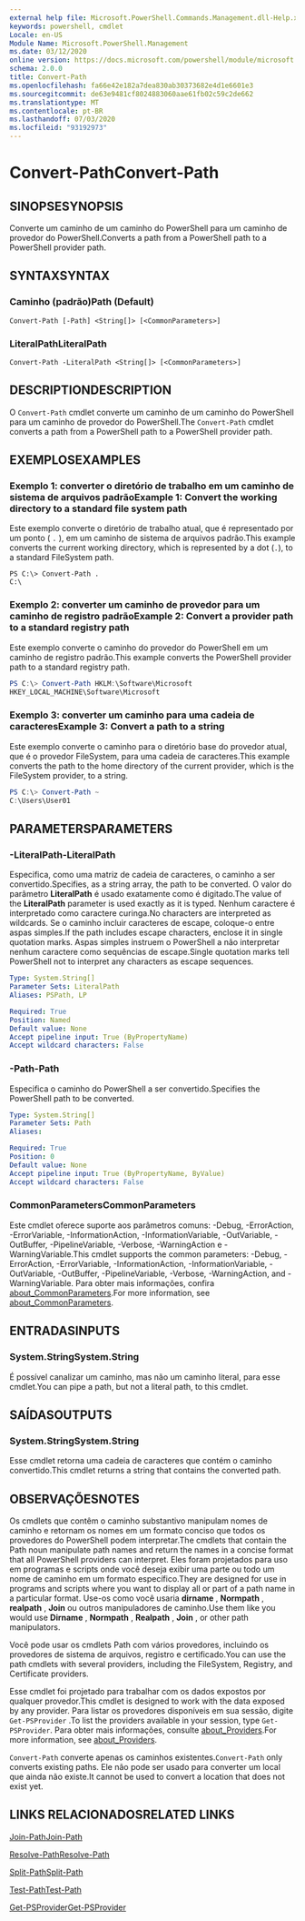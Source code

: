 ```yaml
---
external help file: Microsoft.PowerShell.Commands.Management.dll-Help.xml
keywords: powershell, cmdlet
Locale: en-US
Module Name: Microsoft.PowerShell.Management
ms.date: 03/12/2020
online version: https://docs.microsoft.com/powershell/module/microsoft.powershell.management/convert-path?view=powershell-7&WT.mc_id=ps-gethelp
schema: 2.0.0
title: Convert-Path
ms.openlocfilehash: fa66e42e182a7dea830ab30373682e4d1e6601e3
ms.sourcegitcommit: de63e9481cf8024883060aae61fb02c59c2de662
ms.translationtype: MT
ms.contentlocale: pt-BR
ms.lasthandoff: 07/03/2020
ms.locfileid: "93192973"
---
```

# <span data-ttu-id="da95f-103">Convert-Path</span><span class="sxs-lookup"><span data-stu-id="da95f-103">Convert-Path</span></span>

## <span data-ttu-id="da95f-104">SINOPSE</span><span class="sxs-lookup"><span data-stu-id="da95f-104">SYNOPSIS</span></span>
<span data-ttu-id="da95f-105">Converte um caminho de um caminho do PowerShell para um caminho de provedor do PowerShell.</span><span class="sxs-lookup"><span data-stu-id="da95f-105">Converts a path from a PowerShell path to a PowerShell provider path.</span></span>

## <span data-ttu-id="da95f-106">SYNTAX</span><span class="sxs-lookup"><span data-stu-id="da95f-106">SYNTAX</span></span>

### <span data-ttu-id="da95f-107">Caminho (padrão)</span><span class="sxs-lookup"><span data-stu-id="da95f-107">Path (Default)</span></span>

```
Convert-Path [-Path] <String[]> [<CommonParameters>]
```

### <span data-ttu-id="da95f-108">LiteralPath</span><span class="sxs-lookup"><span data-stu-id="da95f-108">LiteralPath</span></span>

```
Convert-Path -LiteralPath <String[]> [<CommonParameters>]
```

## <span data-ttu-id="da95f-109">DESCRIPTION</span><span class="sxs-lookup"><span data-stu-id="da95f-109">DESCRIPTION</span></span>

<span data-ttu-id="da95f-110">O `Convert-Path` cmdlet converte um caminho de um caminho do PowerShell para um caminho de provedor do PowerShell.</span><span class="sxs-lookup"><span data-stu-id="da95f-110">The `Convert-Path` cmdlet converts a path from a PowerShell path to a PowerShell provider path.</span></span>

## <span data-ttu-id="da95f-111">EXEMPLOS</span><span class="sxs-lookup"><span data-stu-id="da95f-111">EXAMPLES</span></span>

### <span data-ttu-id="da95f-112">Exemplo 1: converter o diretório de trabalho em um caminho de sistema de arquivos padrão</span><span class="sxs-lookup"><span data-stu-id="da95f-112">Example 1: Convert the working directory to a standard file system path</span></span>

<span data-ttu-id="da95f-113">Este exemplo converte o diretório de trabalho atual, que é representado por um ponto ( `.` ), em um caminho de sistema de arquivos padrão.</span><span class="sxs-lookup"><span data-stu-id="da95f-113">This example converts the current working directory, which is represented by a dot (`.`), to a standard FileSystem path.</span></span>

```
PS C:\> Convert-Path .
C:\
```

### <span data-ttu-id="da95f-114">Exemplo 2: converter um caminho de provedor para um caminho de registro padrão</span><span class="sxs-lookup"><span data-stu-id="da95f-114">Example 2: Convert a provider path to a standard registry path</span></span>

<span data-ttu-id="da95f-115">Este exemplo converte o caminho do provedor do PowerShell em um caminho de registro padrão.</span><span class="sxs-lookup"><span data-stu-id="da95f-115">This example converts the PowerShell provider path to a standard registry path.</span></span>

```powershell
PS C:\> Convert-Path HKLM:\Software\Microsoft
HKEY_LOCAL_MACHINE\Software\Microsoft
```

### <span data-ttu-id="da95f-116">Exemplo 3: converter um caminho para uma cadeia de caracteres</span><span class="sxs-lookup"><span data-stu-id="da95f-116">Example 3: Convert a path to a string</span></span>

<span data-ttu-id="da95f-117">Este exemplo converte o caminho para o diretório base do provedor atual, que é o provedor FileSystem, para uma cadeia de caracteres.</span><span class="sxs-lookup"><span data-stu-id="da95f-117">This example converts the path to the home directory of the current provider, which is the FileSystem provider, to a string.</span></span>

```powershell
PS C:\> Convert-Path ~
C:\Users\User01
```

## <span data-ttu-id="da95f-118">PARAMETERS</span><span class="sxs-lookup"><span data-stu-id="da95f-118">PARAMETERS</span></span>

### <span data-ttu-id="da95f-119">-LiteralPath</span><span class="sxs-lookup"><span data-stu-id="da95f-119">-LiteralPath</span></span>

<span data-ttu-id="da95f-120">Especifica, como uma matriz de cadeia de caracteres, o caminho a ser convertido.</span><span class="sxs-lookup"><span data-stu-id="da95f-120">Specifies, as a string array, the path to be converted.</span></span> <span data-ttu-id="da95f-121">O valor do parâmetro **LiteralPath** é usado exatamente como é digitado.</span><span class="sxs-lookup"><span data-stu-id="da95f-121">The value of the **LiteralPath** parameter is used exactly as it is typed.</span></span> <span data-ttu-id="da95f-122">Nenhum caractere é interpretado como caractere curinga.</span><span class="sxs-lookup"><span data-stu-id="da95f-122">No characters are interpreted as wildcards.</span></span> <span data-ttu-id="da95f-123">Se o caminho incluir caracteres de escape, coloque-o entre aspas simples.</span><span class="sxs-lookup"><span data-stu-id="da95f-123">If the path includes escape characters, enclose it in single quotation marks.</span></span> <span data-ttu-id="da95f-124">Aspas simples instruem o PowerShell a não interpretar nenhum caractere como sequências de escape.</span><span class="sxs-lookup"><span data-stu-id="da95f-124">Single quotation marks tell PowerShell not to interpret any characters as escape sequences.</span></span>

```yaml
Type: System.String[]
Parameter Sets: LiteralPath
Aliases: PSPath, LP

Required: True
Position: Named
Default value: None
Accept pipeline input: True (ByPropertyName)
Accept wildcard characters: False
```

### <span data-ttu-id="da95f-125">-Path</span><span class="sxs-lookup"><span data-stu-id="da95f-125">-Path</span></span>

<span data-ttu-id="da95f-126">Especifica o caminho do PowerShell a ser convertido.</span><span class="sxs-lookup"><span data-stu-id="da95f-126">Specifies the PowerShell path to be converted.</span></span>

```yaml
Type: System.String[]
Parameter Sets: Path
Aliases:

Required: True
Position: 0
Default value: None
Accept pipeline input: True (ByPropertyName, ByValue)
Accept wildcard characters: False
```

### <span data-ttu-id="da95f-127">CommonParameters</span><span class="sxs-lookup"><span data-stu-id="da95f-127">CommonParameters</span></span>

<span data-ttu-id="da95f-128">Este cmdlet oferece suporte aos parâmetros comuns: -Debug, -ErrorAction, -ErrorVariable, -InformationAction, -InformationVariable, -OutVariable, -OutBuffer, -PipelineVariable, -Verbose, -WarningAction e -WarningVariable.</span><span class="sxs-lookup"><span data-stu-id="da95f-128">This cmdlet supports the common parameters: -Debug, -ErrorAction, -ErrorVariable, -InformationAction, -InformationVariable, -OutVariable, -OutBuffer, -PipelineVariable, -Verbose, -WarningAction, and -WarningVariable.</span></span> <span data-ttu-id="da95f-129">Para obter mais informações, confira [about_CommonParameters](https://go.microsoft.com/fwlink/?LinkID=113216).</span><span class="sxs-lookup"><span data-stu-id="da95f-129">For more information, see [about_CommonParameters](https://go.microsoft.com/fwlink/?LinkID=113216).</span></span>

## <span data-ttu-id="da95f-130">ENTRADAS</span><span class="sxs-lookup"><span data-stu-id="da95f-130">INPUTS</span></span>

### <span data-ttu-id="da95f-131">System.String</span><span class="sxs-lookup"><span data-stu-id="da95f-131">System.String</span></span>

<span data-ttu-id="da95f-132">É possível canalizar um caminho, mas não um caminho literal, para esse cmdlet.</span><span class="sxs-lookup"><span data-stu-id="da95f-132">You can pipe a path, but not a literal path, to this cmdlet.</span></span>

## <span data-ttu-id="da95f-133">SAÍDAS</span><span class="sxs-lookup"><span data-stu-id="da95f-133">OUTPUTS</span></span>

### <span data-ttu-id="da95f-134">System.String</span><span class="sxs-lookup"><span data-stu-id="da95f-134">System.String</span></span>

<span data-ttu-id="da95f-135">Esse cmdlet retorna uma cadeia de caracteres que contém o caminho convertido.</span><span class="sxs-lookup"><span data-stu-id="da95f-135">This cmdlet returns a string that contains the converted path.</span></span>

## <span data-ttu-id="da95f-136">OBSERVAÇÕES</span><span class="sxs-lookup"><span data-stu-id="da95f-136">NOTES</span></span>

<span data-ttu-id="da95f-137">Os cmdlets que contêm o caminho substantivo manipulam nomes de caminho e retornam os nomes em um formato conciso que todos os provedores do PowerShell podem interpretar.</span><span class="sxs-lookup"><span data-stu-id="da95f-137">The cmdlets that contain the Path noun manipulate path names and return the names in a concise format that all PowerShell providers can interpret.</span></span> <span data-ttu-id="da95f-138">Eles foram projetados para uso em programas e scripts onde você deseja exibir uma parte ou todo um nome de caminho em um formato específico.</span><span class="sxs-lookup"><span data-stu-id="da95f-138">They are designed for use in programs and scripts where you want to display all or part of a path name in a particular format.</span></span> <span data-ttu-id="da95f-139">Use-os como você usaria **dirname** , **Normpath** , **realpath** , **Join** ou outros manipuladores de caminho.</span><span class="sxs-lookup"><span data-stu-id="da95f-139">Use them like you would use **Dirname** , **Normpath** , **Realpath** , **Join** , or other path manipulators.</span></span>

<span data-ttu-id="da95f-140">Você pode usar os cmdlets Path com vários provedores, incluindo os provedores de sistema de arquivos, registro e certificado.</span><span class="sxs-lookup"><span data-stu-id="da95f-140">You can use the path cmdlets with several providers, including the FileSystem, Registry, and Certificate providers.</span></span>

<span data-ttu-id="da95f-141">Esse cmdlet foi projetado para trabalhar com os dados expostos por qualquer provedor.</span><span class="sxs-lookup"><span data-stu-id="da95f-141">This cmdlet is designed to work with the data exposed by any provider.</span></span> <span data-ttu-id="da95f-142">Para listar os provedores disponíveis em sua sessão, digite `Get-PSProvider` .</span><span class="sxs-lookup"><span data-stu-id="da95f-142">To list the providers available in your session, type `Get-PSProvider`.</span></span> <span data-ttu-id="da95f-143">Para obter mais informações, consulte [about_Providers](../Microsoft.PowerShell.Core/About/about_Providers.md).</span><span class="sxs-lookup"><span data-stu-id="da95f-143">For more information, see [about_Providers](../Microsoft.PowerShell.Core/About/about_Providers.md).</span></span>

<span data-ttu-id="da95f-144">`Convert-Path` converte apenas os caminhos existentes.</span><span class="sxs-lookup"><span data-stu-id="da95f-144">`Convert-Path` only converts existing paths.</span></span> <span data-ttu-id="da95f-145">Ele não pode ser usado para converter um local que ainda não existe.</span><span class="sxs-lookup"><span data-stu-id="da95f-145">It cannot be used to convert a location that does not exist yet.</span></span>

## <span data-ttu-id="da95f-146">LINKS RELACIONADOS</span><span class="sxs-lookup"><span data-stu-id="da95f-146">RELATED LINKS</span></span>

[<span data-ttu-id="da95f-147">Join-Path</span><span class="sxs-lookup"><span data-stu-id="da95f-147">Join-Path</span></span>](Join-Path.md)

[<span data-ttu-id="da95f-148">Resolve-Path</span><span class="sxs-lookup"><span data-stu-id="da95f-148">Resolve-Path</span></span>](Resolve-Path.md)

[<span data-ttu-id="da95f-149">Split-Path</span><span class="sxs-lookup"><span data-stu-id="da95f-149">Split-Path</span></span>](Split-Path.md)

[<span data-ttu-id="da95f-150">Test-Path</span><span class="sxs-lookup"><span data-stu-id="da95f-150">Test-Path</span></span>](Test-Path.md)

[<span data-ttu-id="da95f-151">Get-PSProvider</span><span class="sxs-lookup"><span data-stu-id="da95f-151">Get-PSProvider</span></span>](Get-PSProvider.md)
